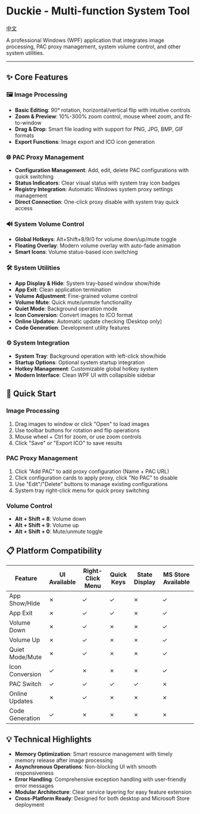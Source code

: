 # Duckie - Multi-function System Tool

[中文](./README.zh-CN.md)

A professional Windows (WPF) application that integrates image processing, PAC proxy management, system volume control, and other system utilities.

---

## ✨ Core Features

### 🖼️ Image Processing
- **Basic Editing**: 90° rotation, horizontal/vertical flip with intuitive controls
- **Zoom & Preview**: 10%-300% zoom control, mouse wheel zoom, and fit-to-window
- **Drag & Drop**: Smart file loading with support for PNG, JPG, BMP, GIF formats  
- **Export Functions**: Image export and ICO icon generation

### 🌐 PAC Proxy Management
- **Configuration Management**: Add, edit, delete PAC configurations with quick switching
- **Status Indicators**: Clear visual status with system tray icon badges
- **Registry Integration**: Automatic Windows system proxy settings management
- **Direct Connection**: One-click proxy disable with system tray quick access

### 🔊 System Volume Control
- **Global Hotkeys**: Alt+Shift+8/9/0 for volume down/up/mute toggle
- **Floating Overlay**: Modern volume overlay with auto-fade animation
- **Smart Icons**: Volume status-based icon switching

### 🛠️ System Utilities
- **App Display & Hide**: System tray-based window show/hide
- **App Exit**: Clean application termination
- **Volume Adjustment**: Fine-grained volume control
- **Volume Mute**: Quick mute/unmute functionality
- **Quiet Mode**: Background operation mode
- **Icon Conversion**: Convert images to ICO format
- **Online Updates**: Automatic update checking (Desktop only)
- **Code Generation**: Development utility features

### ⚙️ System Integration
- **System Tray**: Background operation with left-click show/hide
- **Startup Options**: Optional system startup integration
- **Hotkey Management**: Customizable global hotkey system
- **Modern Interface**: Clean WPF UI with collapsible sidebar

## 🚀 Quick Start

### Image Processing
1. Drag images to window or click "Open" to load images
2. Use toolbar buttons for rotation and flip operations  
3. Mouse wheel + Ctrl for zoom, or use zoom controls
4. Click "Save" or "Export ICO" to save results

### PAC Proxy Management  
1. Click "Add PAC" to add proxy configuration (Name + PAC URL)
2. Click configuration cards to apply proxy, click "No PAC" to disable
3. Use "Edit"/"Delete" buttons to manage existing configurations
4. System tray right-click menu for quick proxy switching

### Volume Control
- **Alt + Shift + 8**: Volume down
- **Alt + Shift + 9**: Volume up
- **Alt + Shift + 0**: Mute/unmute toggle

## 📋 Platform Compatibility

| Feature | UI Available | Right-Click Menu | Quick Keys | State Display | MS Store Available |
|---------|-------------|-----------------|------------|---------------|-------------------|
| App Show/Hide | ✗ | ✓ | ✓ | ✗ | ✓ |
| App Exit | ✗ | ✓ | ✓ | ✗ | ✓ |
| Volume Down | ✗ | ✓ | ✗ | ✗ | ✓ |
| Volume Up | ✗ | ✓ | ✗ | ✗ | ✓ |
| Quiet Mode/Mute | ✗ | ✓ | ✗ | ✗ | ✓ |
| Icon Conversion | ✓ | ✗ | ✗ | ✗ | ✓ |
| PAC Switch | ✓ | ✓ | ✓ | ✓ | ✗ |
| Online Updates | ✗ | ✓ | ✗ | ✗ | ✗ |
| Code Generation | ✓ | ✗ | ✗ | ✗ | ✗ |

## 💡 Technical Highlights

- **Memory Optimization**: Smart resource management with timely memory release after image processing
- **Asynchronous Operations**: Non-blocking UI with smooth responsiveness  
- **Error Handling**: Comprehensive exception handling with user-friendly error messages
- **Modular Architecture**: Clear service layering for easy feature extension
- **Cross-Platform Ready**: Designed for both desktop and Microsoft Store deployment

